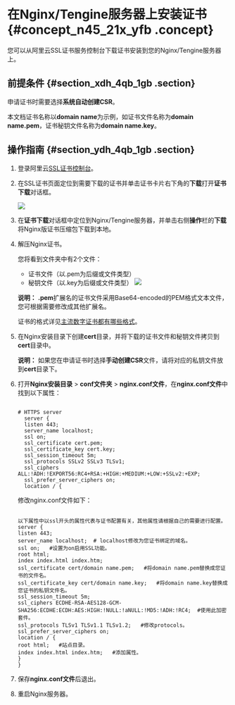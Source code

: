 # 在Nginx/Tengine服务器上安装证书 {#concept_n45_21x_yfb .concept}

您可以从阿里云SSL证书服务控制台下载证书安装到您的Nginx/Tengine服务器上。

## 前提条件 {#section_xdh_4qb_1gb .section}

申请证书时需要选择**系统自动创建CSR**。

本文档证书名称以**domain name**为示例，如证书文件名称为**domain name.pem**，证书秘钥文件名称为**domain name.key**。

## 操作指南 {#section_ydh_4qb_1gb .section}

1.  登录阿里云[SSL证书控制台](https://yundunnext.console.aliyun.com/?p=casnext#/overview/cn-hangzhou)。
2.  在SSL证书页面定位到需要下载的证书并单击证书卡片右下角的**下载**打开**证书下载**对话框。

    ![](http://static-aliyun-doc.oss-cn-hangzhou.aliyuncs.com/assets/img/66242/154519852433499_zh-CN.png)

3.  在**证书下载**对话框中定位到Nginx/Tengine服务器，并单击右侧**操作**栏的**下载**将Nginx版证书压缩包下载到本地。
4.  解压Nginx证书。

    您将看到文件夹中有2个文件：

    -   证书文件（以.pem为后缀或文件类型）
    -   秘钥文件（以.key为后缀或文件类型）
    ![](http://static-aliyun-doc.oss-cn-hangzhou.aliyuncs.com/assets/img/66002/154519852433690_zh-CN.png)

    **说明：** **.pem**扩展名的证书文件采用Base64-encoded的PEM格式文本文件，您可根据需要修改成其他扩展名。

    证书的格式详见[主流数字证书都有哪些格式](https://www.alibabacloud.com/help/faq-detail/42214.htm)。

5.  在Nginx安装目录下创建**cert**目录，并将下载的证书文件和秘钥文件拷贝到**cert**目录中。

    **说明：** 如果您在申请证书时选择**手动创建CSR**文件，请将对应的私钥文件放到**cert**目录下。

6.  打开**Nginx安装目录** \> **conf文件夹** \> **nginx.conf文件**，在**nginx.conf文件**中找到以下属性：

    ```
    
    # HTTPS server
      server {
      listen 443;
      server_name localhost;
      ssl on;
      ssl_certificate cert.pem;
      ssl_certificate_key cert.key;
      ssl_session_timeout 5m;
      ssl_protocols SSLv2 SSLv3 TLSv1;
      ssl_ciphers ALL:!ADH:!EXPORT56:RC4+RSA:+HIGH:+MEDIUM:+LOW:+SSLv2:+EXP;
      ssl_prefer_server_ciphers on;
      location / {
    
    ```

    修改nginx.conf文件如下：

    ```
    
    以下属性中以ssl开头的属性代表与证书配置有关，其他属性请根据自己的需要进行配置。
    server {
    listen 443;
    server_name localhost;  # localhost修改为您证书绑定的域名。
    ssl on;   #设置为on启用SSL功能。
    root html;
    index index.html index.htm;
    ssl_certificate cert/domain name.pem;   #将domain name.pem替换成您证书的文件名。
    ssl_certificate_key cert/domain name.key;   #将domain name.key替换成您证书的私钥文件名。
    ssl_session_timeout 5m;
    ssl_ciphers ECDHE-RSA-AES128-GCM-SHA256:ECDHE:ECDH:AES:HIGH:!NULL:!aNULL:!MD5:!ADH:!RC4;  #使用此加密套件。
    ssl_protocols TLSv1 TLSv1.1 TLSv1.2;   #修改protocols。
    ssl_prefer_server_ciphers on;   
    location / {
    root html;   #站点目录。
    index index.html index.htm;   #添加属性。
    }
    }
    
    ```

7.  保存**nginx.conf文件**后退出。
8.  重启Nginx服务器。

